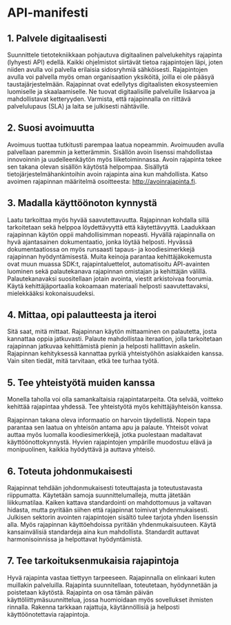 # API-manifesti


## 1. Palvele digitaalisesti

Suunnittele tietotekniikkaan pohjautuva digitaalinen palvelukehitys rajapinta (lyhyesti API) edellä. Kaikki ohjelmistot siirtävät tietoa rajapintojen läpi, joten niiden avulla voi palvella erilaisia sidosryhmiä sähköisesti. Rajapintojen avulla voi palvella myös oman organisaation yksiköitä, joilla ei ole pääsyä taustajärjestelmään. Rajapinnat ovat edellytys digitaalisten ekosysteemien luomiselle ja skaalaamiselle. Ne tuovat digitaalisille palveluille lisäarvoa ja mahdollistavat ketteryyden. Varmista, että rajapinnalla on riittävä palvelulupaus (SLA) ja laita se julkisesti nähtäville.


## 2. Suosi avoimuutta

Avoimuus tuottaa tutkitusti parempaa laatua nopeammin. Avoimuuden avulla palvellaan paremmin ja  ketterämmin. Sisällön avoin lisenssi mahdollistaa innovoinnin ja uudelleenkäytön myös liiketoiminnassa. Avoin rajapinta tekee sen takana olevan sisällön käytöstä helpompaa. Sisällytä tietojärjestelmähankintoihin avoin rajapinta aina kun mahdollista. Katso avoimen rajapinnan määritelmä osoitteesta: http://avoinrajapinta.fi.


## 3. Madalla käyttöönoton kynnystä

Laatu tarkoittaa myös hyvää saavutettavuutta. Rajapinnan kohdalla sillä tarkoitetaan sekä helppoa löydettävyyttä että käytettävyyttä. Laadukkaan rajapinnan käytön oppii mahdollisimman nopeasti. Hyvällä rajapinnalla on hyvä ajantasainen dokumentaatio, jonka löytää helposti. Hyvässä dokumentaatiossa on myös runsaasti tapaus- ja koodiesimerkkejä rajapinnan hyödyntämisestä. Muita keinoja parantaa kehittäjäkokemusta ovat muun muassa SDK:t, rajapintaluettelot, automatisoitu API-avainten luominen sekä palautekanava rajapinnan omistajan ja kehittäjän välillä. Palautekanavaksi suositellaan jotain avointa, viestit arkistoivaa foorumia. Käytä kehittäjäportaalia kokoamaan materiaali helposti saavutettavaksi, mielekkääksi kokonaisuudeksi.


## 4. Mittaa, opi palautteesta ja iteroi

Sitä saat, mitä mittaat. Rajapinnan käytön mittaaminen on palautetta, josta kannattaa oppia jatkuvasti. Palaute mahdollistaa iteraation, jolla tarkoitetaan rajapinnan jatkuvaa kehittämistä pienin ja helposti hallittavin askelin. Rajapinnan kehityksessä kannattaa pyrkiä yhteistyöhön asiakkaiden kanssa. Vain siten tiedät, mitä tarvitaan, etkä tee turhaa työtä.


## 5. Tee yhteistyötä muiden kanssa
Monella taholla voi olla samankaltaisia rajapintatarpeita. Ota selvää, voitteko kehittää rajapintaa yhdessä. Tee yhteistyötä myös kehittäjäyhteisön kanssa.

Rajapinnan takana oleva informaatio on harvoin täydellistä. Nopein tapa parantaa sen laatua on yhteisön antama apu ja palaute. Yhteisöt voivat auttaa myös luomalla koodiesimerkkejä, jotka puolestaan madaltavat käyttöönottokynnystä. Hyvien rajapintojen ympärille muodostuu elävä ja monipuolinen, kaikkia hyödyttävä ja auttava yhteisö.


## 6. Toteuta johdonmukaisesti

Rajapinnat tehdään johdonmukaisesti toteuttajasta ja toteutustavasta riippumatta. Käytetään samoja suunnittelumalleja, mutta jätetään liikkumatilaa. Kaiken kattava standardointi on mahdottomuus ja valtavan hidasta, mutta pyritään siihen että rajapinnat toimivat yhdenmukaisesti. Julkisen sektorin avointen rajapintojen sisältö tulee tarjota yhden lisenssin alla. Myös rajapinnan käyttöehdoissa pyritään yhdenmukaisuuteen. Käytä kansainvälisiä standardeja aina kun mahdollista. Standardit auttavat harmonisoinnissa ja helpottavat hyödyntämistä.


## 7. Tee tarkoituksenmukaisia rajapintoja
Hyvä rajapinta vastaa tiettyyn tarpeeseen. Rajapinnalla on elinkaari kuten muillakin palveluilla. Rajapinta suunnitellaan, toteutetaan, hyödynnetään ja poistetaan käytöstä. Rajapinta on osa tämän päivän käyttöliittymäsuunnittelua, jossa huomioidaan myös sovellukset ihmisten rinnalla. Rakenna tarkkaan rajattuja, käytännöllisiä ja helposti käyttöönotettavia rajapintoja.
